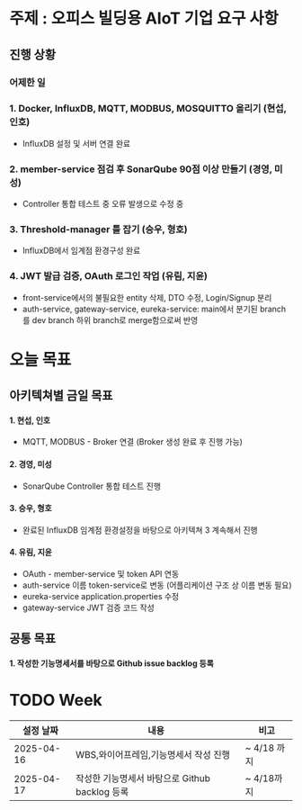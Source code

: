 # 주제 : 오피스 빌딩용 AIoT 기업 요구 사항
## 진행 상황

### 어제한 일

### 1. Docker, InfluxDB, MQTT, MODBUS, MOSQUITTO 올리기 (현섭, 인호)
  - InfluxDB 설정 및 서버 연결 완료
  
### 2. member-service 점검 후 SonarQube 90점 이상 만들기 (경영, 미성)
  - Controller 통합 테스트 중 오류 발생으로 수정 중
    
### 3. Threshold-manager 틀 잡기 (승우, 형호)
   - InfluxDB에서 임계점 환경구성 완료
     
### 4. JWT 발급 검증, OAuth 로그인 작업 (유림, 지윤)
   - front-service에서의 불필요한 entity 삭제, DTO 수정, Login/Signup 분리
   - auth-service, gateway-service, eureka-service: main에서 분기된 branch를 dev branch 하위 branch로 merge함으로써 반영

# 오늘 목표

## 아키텍쳐별 금일 목표
#### 1. 현섭, 인호
- MQTT, MODBUS - Broker 연결 (Broker 생성 완료 후 진행 가능)
#### 2. 경영, 미성
- SonarQube Controller 통합 테스트 진행
#### 3. 승우, 형호
- 완료된 InfluxDB 임계점 환경설정을 바탕으로 아키텍쳐 3 계속해서 진행
#### 4. 유림, 지윤
- OAuth - member-service 및 token API 연동
- auth-service 이름 token-service로 변동 (어플리케이션 구조 상 이름 변동 필요)
- eureka-service application.properties 수정
- gateway-service JWT 검증 코드 작성

## 공통 목표
#### 1. 작성한 기능명세서를 바탕으로 Github issue backlog 등록

# TODO Week

| 설정 날짜      | 내용                  | 비고        |
|------------|---------------------|-----------|
| 2025-04-16 | WBS,와이어프레임,기능명세서 작성 진행 | ~ 4/18 까지  |
| 2025-04-17 | 작성한 기능명세서 바탕으로 Github backlog 등록 | ~ 4/18까지 |

[//]: # (|            |           |      |)

[//]: # (|            |           |      |)

[//]: # (|            |           |      |)

[//]: # (|            |           |      |)


[//]: # (---)

[//]: # ()
[//]: # (# 금일의 학습 사항)

